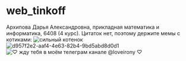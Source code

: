 # web_tinkoff
Архипова Дарья Александровна, прикладная математика и информатика, 6408 (4 курс).
Цитаток нет, поэтому держите мемы с котиками:
![сильный котенок](https://github.com/DaxaA/web_tinkoff/assets/32070052/9a2846a3-a77c-4f81-80ed-65b8dec6b516)
![d957f2e2-aaf4-4e63-82b4-9bd5abd8d0d1](https://github.com/DaxaA/web_tinkoff/assets/32070052/b4ca2b3b-fab1-477f-9256-dbf918cd2455)
![♡︎ жду тебя в моём телеграм канале @loveirony ♡︎](https://github.com/DaxaA/web_tinkoff/assets/32070052/f1bacbd4-d935-4bd5-b179-75377d792b75)
